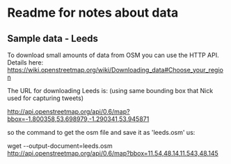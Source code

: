 Readme for notes about data
======================================


Sample data - Leeds
--------------------------------------

To download small amounts of data from OSM you can use the HTTP API. Details here:
https://wiki.openstreetmap.org/wiki/Downloading_data#Choose_your_region

The URL for downloading Leeds is: (using same bounding box that Nick used for capturing tweets)

http://api.openstreetmap.org/api/0.6/map?bbox=-1.800358,53.698979,-1.290341,53.945871

so the command to get the osm file and save it as 'leeds.osm' us:

wget --output-document=leeds.osm http://api.openstreetmap.org/api/0.6/map?bbox=11.54,48.14,11.543,48.145
